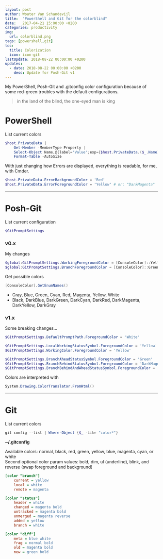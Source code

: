 ```yaml
---
layout: post
author: Wouter Van Schandevijl
title:  "PowerShell and Git for the colorblind"
date:   2017-04-21 15:00:00 +0200
categories: productivity
img:
  url: colorblind.png
tags: [powershell,git]
toc:
  title: Colorization
  icon: icon-git
lastUpdate: 2018-08-22 00:00:00 +0200
updates:
  - date: 2018-08-22 00:00:00 +0200
    desc: Update for Posh-Git v1
---
```


My PowerShell, Posh-Git and .gitconfig color configuration because of some red-green troubles
with the default configurations.

<!--more-->

> in the land of the blind, the one-eyed man is king


PowerShell
==========

List current colors
```powershell
$host.PrivateData |
	Get-Member -MemberType Property |
	Select-Object Name,@{label='Value';exp={$host.PrivateData.($_.Name)}} |
	Format-Table -AutoSize
```

With just changing how Errors are displayed, everything is readable, for me, with Cmder.

```powershell
$host.PrivateData.ErrorBackgroundColor = 'Red'
$host.PrivateData.ErrorForegroundColor = 'Yellow' # or: "DarkMagenta"
```


* * *


Posh-Git
========

List current configuration
```powershell
$GitPromptSettings
```
### v0.x

My changes
```powershell
$global:GitPromptSettings.WorkingForegroundColor = [ConsoleColor]::Yellow
$global:GitPromptSettings.BranchForegroundColor = [ConsoleColor]::Green
```

Get possible colors  
```powershell
[ConsoleColor].GetEnumNames()
```

- Gray, Blue, Green, Cyan, Red, Magenta, Yellow, White
- Black, DarkBlue, DarkGreen, DarkCyan, DarkRed, DarkMagenta, DarkYellow, DarkGray

### v1.x

Some breaking changes...  
```powershell
$GitPromptSettings.DefaultPromptPath.ForegroundColor = 'White'

$GitPromptSettings.LocalWorkingStatusSymbol.ForegroundColor = 'Yellow'
$GitPromptSettings.WorkingColor.ForegroundColor = 'Yellow'

$GitPromptSettings.BranchAheadStatusSymbol.ForegroundColor = 'Green'
$GitPromptSettings.BranchBehindStatusSymbol.ForegroundColor = 'DarkMagenta'
$GitPromptSettings.BranchBehindAndAheadStatusSymbol.ForegroundColor = 'Yellow'
```

Colors are interpreted with  
```powershell
System.Drawing.ColorTranslator.FromHtml()
```


* * *


Git
===
List current colors
```powershell
git config --list | Where-Object {$_ -Like "color*"}
```

**~/.gitconfig**

Available colors: normal, black, red, green, yellow, blue, magenta, cyan, or white  
Second optional color param values: bold, dim, ul (underline), blink, and reverse (swap foreground and background)

```ini
[color "branch"]
	current = yellow
	local = white
	remote = magenta

[color "status"]
	header = white
	changed = magenta bold
	untracked = magenta bold
	unmerged = magenta reverse
	added = yellow
	branch = white

[color "diff"]
	meta = blue white
	frag = normal bold
	old = magenta bold
	new = green bold
```

